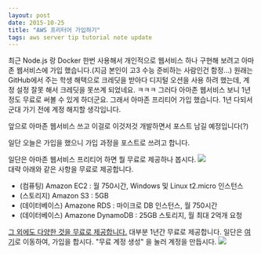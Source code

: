```yaml
---
layout: post
date: 2015-10-25
title: "AWS 프리터어 가입하기"
tags: aws server tip tutorial note update
---
```


최근 Node.js 랑 Docker 한번 사용해서 개인적으로 웹서비스 하나 구현해 보려고 아마존 웹서비스에 가입 했습니다.(지금 본인이 고3 수능 준비하는 사람인건 함정...) 원래는 GitHub에서 주는 학생 해택으로 크레딧을 받아다 디지털 오션을 사용 하려 했는데, 계정 설정 잘못 해서 크레딧을 못쓰계 되었네요. ㅋㅋㅋ 그러다 아마존 웹서비스 보니 1년정도 무료로 써볼 수 있게 하더군요. 그래서 아마존 프리티어 가입 했습니다. 1년 다되서 군대 가기 전에 계정 해지할 생각입니다. 

앞으로 아마존 웹서비스 쓰고 이걸로 이것저것 개발하면서 포스트 남길 예정입니다(?)

일단 오늘은 가입을 했으니 가입 과정을 포스트로 쓰려고 합니다.

일단은 아마존 웹서비스 프리티어 하면 뭘 무료로 제공하나 봅시다.
<img src="/blogimgs/aws1.png"><br>
대략 아래와 같은 사항을 무료로 제공합니다.
 - (컴퓨팅) Amazon EC2 : 월 750시간, Windows 및 Linux t2.micro 인스턴스
 - (스토리지) Amazon S3 : 5GB
 - (데이터베이스) Amazone RDS : 마이크로 DB 인스턴스, 월 750시간
 - (데이터베이스) Amazone DynamoDB : 25GB 스토리지, 월 최대 2억개 요청

 [그 외에도 다양한 것을 무료로 제공합니다.](https://aws.amazon.com/ko/free/) 대부분 1년간 무료로 제공합니다.
 일단은  [여기](https://aws.amazon.com/ko/free/)로 이동하여, 가입을 합시다. "무료 계정 생성" 을 눌러 계정을 만듭시다.
 <img src="/blogimgs/aws1.png"><br>
